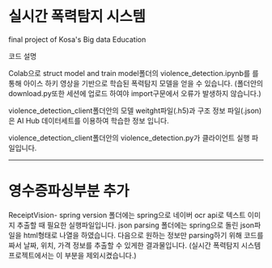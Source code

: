 # 실시간 폭력탐지 시스템
final project of Kosa's Big data Education

코드 설명

Colab으로 struct model and train model폴더의 violence_detection.ipynb를 
를 통해 아이스 하키 영상을 기반으로 학습된 폭력탐지 모델을 얻을 수 있습니다. 
(폴더안의 download.py또한 세션에 업로드 하여야 import구문에서 오류가 발생하지 않습니다.)

violence_detection_client폴더안의 모델 weitght파일(.h5)과 구조 정보 파일(.json)은 
AI Hub 데이터세트를 이용하여 학습한 정보 입니다.

violence_detection_client폴더안의 violence_detection.py가 클라이언트 실행 파일입니다.


--------------------------------------------------------------------------------------------------------------
# 영수증파싱부분 추가
ReceiptVision- spring version 폴더에는 spring으로 네이버 ocr api로 텍스트 이미지 추출할 때 필요한 실행파일입니다.
json parsing 폴더에는 spring으로 돌린 json파일을 html형태로 나열을 하였습니다. 
다음으로 원하는 정보만 parsing하기 위해 코드를 짜서 날짜, 위치, 가격 정보를 추출할 수 있게한 결과물입니다. 
(실시간 폭력탐지 시스템 프로젝트에서는 이 부분을 제외시켰습니다.)
